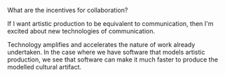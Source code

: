 What are the incentives for collaboration?

If I want artistic production to be equivalent to communication, then I'm excited about new technologies of communication.

Technology amplifies and accelerates the nature of work already undertaken. In the case where we have software that models artistic production, we see that software can make it much faster to produce the modelled cultural artifact.